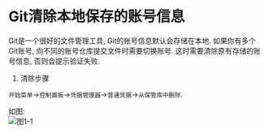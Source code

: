 Git清除本地保存的账号信息
===

<div class="jumbotron">
	<p>Git是一个很好的文件管理工具, Git的账号信息默认会存储在本地. 如果你有多个Git账号, 向不同的账号仓库提交文件时需要切换账号. 这时需要清除原有存储的账号信息, 否则会提示验证失败.
	</p>
</div>

1. 清除步骤

`开始菜单`->`控制面板`->`凭据管理器`->`普通凭据`->`从保管库中删除`.

如图:   
![图1-1](http://localhost/img/git/basic/1-1.png)   